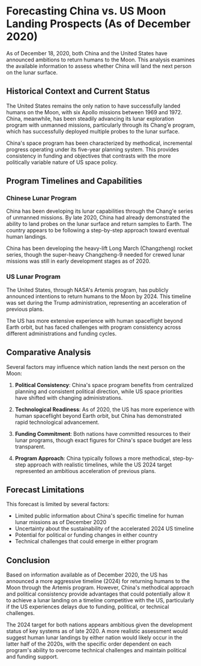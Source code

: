 # Forecasting China vs. US Moon Landing Prospects (As of December 2020)

As of December 18, 2020, both China and the United States have announced ambitions to return humans to the Moon. This analysis examines the available information to assess whether China will land the next person on the lunar surface.

## Historical Context and Current Status

The United States remains the only nation to have successfully landed humans on the Moon, with six Apollo missions between 1969 and 1972. China, meanwhile, has been steadily advancing its lunar exploration program with unmanned missions, particularly through its Chang'e program, which has successfully deployed multiple probes to the lunar surface.

China's space program has been characterized by methodical, incremental progress operating under its five-year planning system. This provides consistency in funding and objectives that contrasts with the more politically variable nature of US space policy.

## Program Timelines and Capabilities

### Chinese Lunar Program

China has been developing its lunar capabilities through the Chang'e series of unmanned missions. By late 2020, China had already demonstrated the ability to land probes on the lunar surface and return samples to Earth. The country appears to be following a step-by-step approach toward eventual human landings.

China has been developing the heavy-lift Long March (Changzheng) rocket series, though the super-heavy Changzheng-9 needed for crewed lunar missions was still in early development stages as of 2020.

### US Lunar Program

The United States, through NASA's Artemis program, has publicly announced intentions to return humans to the Moon by 2024. This timeline was set during the Trump administration, representing an acceleration of previous plans.

The US has more extensive experience with human spaceflight beyond Earth orbit, but has faced challenges with program consistency across different administrations and funding cycles.

## Comparative Analysis

Several factors may influence which nation lands the next person on the Moon:

1. **Political Consistency**: China's space program benefits from centralized planning and consistent political direction, while US space priorities have shifted with changing administrations.

2. **Technological Readiness**: As of 2020, the US has more experience with human spaceflight beyond Earth orbit, but China has demonstrated rapid technological advancement.

3. **Funding Commitment**: Both nations have committed resources to their lunar programs, though exact figures for China's space budget are less transparent.

4. **Program Approach**: China typically follows a more methodical, step-by-step approach with realistic timelines, while the US 2024 target represented an ambitious acceleration of previous plans.

## Forecast Limitations

This forecast is limited by several factors:

- Limited public information about China's specific timeline for human lunar missions as of December 2020
- Uncertainty about the sustainability of the accelerated 2024 US timeline
- Potential for political or funding changes in either country
- Technical challenges that could emerge in either program

## Conclusion

Based on information available as of December 2020, the US has announced a more aggressive timeline (2024) for returning humans to the Moon through the Artemis program. However, China's methodical approach and political consistency provide advantages that could potentially allow it to achieve a lunar landing on a timeline competitive with the US, particularly if the US experiences delays due to funding, political, or technical challenges.

The 2024 target for both nations appears ambitious given the development status of key systems as of late 2020. A more realistic assessment would suggest human lunar landings by either nation would likely occur in the latter half of the 2020s, with the specific order dependent on each program's ability to overcome technical challenges and maintain political and funding support.